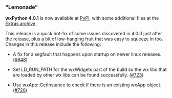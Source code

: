 <!--
.. title: wxPython 4.0.1 Released
.. slug: wxpython-4.0.1-release
.. date: 2018-02-02 16:50:14 UTC
.. tags: Development, Release, Phoenix
.. category: News
.. link: 
.. description: 
.. type: text
-->

### "Lemonade"

**wxPython 4.0.1** is now available at 
[PyPI](https://pypi.python.org/pypi/wxPython/4.0.1), with some 
additional files at the 
[Extras archive](https://extras.wxPython.org/wxPython4/extras/).

This release is a quick hot-fix of some issues discovered in 4.0.0 just after
the release, plus a bit of  low-hanging fruit that was easy to squeeze in too.
Changes in this release include the following:

<!-- TEASER_END -->

* A fix for a segfault that happens upon startup on newer linux releases. 
  ([#648](https://github.com/wxWidgets/Phoenix/issues/648))

* Set LD_RUN_PATH for the wxWidgets part of the build so the wx libs that are
  loaded by other wx libs can be found successfully. 
  ([#723](https://github.com/wxWidgets/Phoenix/issues/723))

* Use wxApp::GetInstance to check if there is an existing wxApp object. 
  ([#720](https://github.com/wxWidgets/Phoenix/issues/720))

